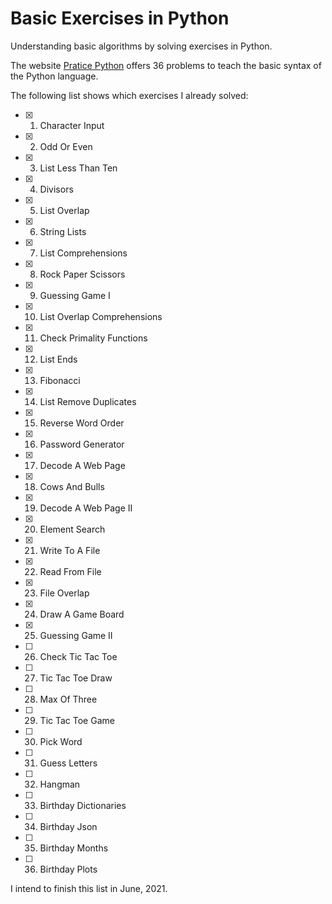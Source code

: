 # Basic Exercises in Python

 Understanding basic algorithms by solving exercises in Python. 

 The website [Pratice Python](https://www.practicepython.org/) offers 36 problems to teach the basic syntax of the Python language.

 The following list shows which exercises I already solved:

- [x] 1. Character Input 
- [x] 2. Odd Or Even 
- [x] 3. List Less Than Ten
- [x] 4. Divisors  
- [x] 5. List Overlap
- [x] 6. String Lists
- [x] 7. List Comprehensions
- [x] 8. Rock Paper Scissors  
- [x] 9. Guessing Game I   
- [x] 10. List Overlap Comprehensions   
- [x] 11. Check Primality Functions 
- [x] 12. List Ends 
- [x] 13. Fibonacci
- [x] 14. List Remove Duplicates  
- [x] 15. Reverse Word Order  
- [x] 16. Password Generator 
- [x] 17. Decode A Web Page 
- [x] 18. Cows And Bulls   
- [x] 19. Decode A Web Page II 
- [x] 20. Element Search 
- [x] 21. Write To A File 
- [x] 22. Read From File   
- [x] 23. File Overlap  
- [x] 24. Draw A Game Board   
- [x] 25. Guessing Game II   
- [ ] 26. Check Tic Tac Toe   
- [ ] 27. Tic Tac Toe Draw   
- [ ] 28. Max Of Three 
- [ ] 29. Tic Tac Toe Game   
- [ ] 30. Pick Word    
- [ ] 31. Guess Letters    
- [ ] 32. Hangman  
- [ ] 33. Birthday Dictionaries 
- [ ] 34. Birthday Json    
- [ ] 35. Birthday Months     
- [ ] 36. Birthday Plots     

I intend to finish this list in June, 2021.


 


